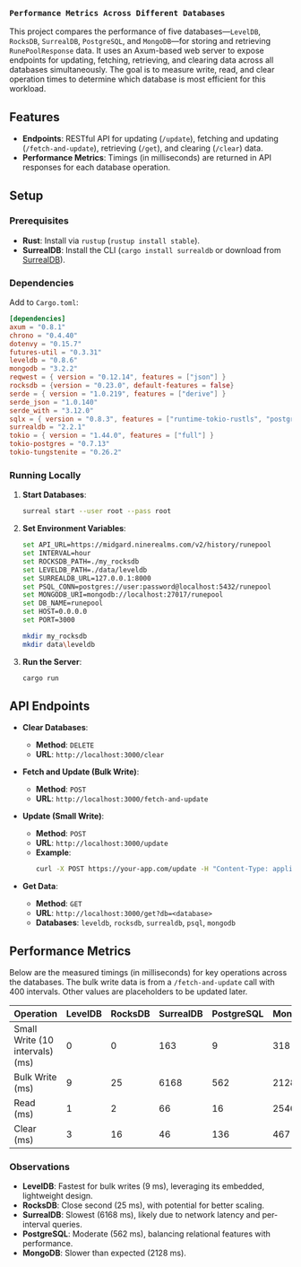 ### `Performance Metrics Across Different Databases`

This project compares the performance of five databases—`LevelDB`, `RocksDB`, `SurrealDB`, `PostgreSQL`, and `MongoDB`—for storing and retrieving `RunePoolResponse` data. It uses an Axum-based web server to expose endpoints for updating, fetching, retrieving, and clearing data across all databases simultaneously. The goal is to measure write, read, and clear operation times to determine which database is most efficient for this workload.

## Features
- **Endpoints**: RESTful API for updating (`/update`), fetching and updating (`/fetch-and-update`), retrieving (`/get`), and clearing (`/clear`) data.
- **Performance Metrics**: Timings (in milliseconds) are returned in API responses for each database operation.


## Setup

### Prerequisites
- **Rust**: Install via `rustup` (`rustup install stable`).
- **SurrealDB**: Install the CLI (`cargo install surrealdb` or download from [SurrealDB](https://surrealdb.com)).

### Dependencies
Add to `Cargo.toml`:
```toml
[dependencies]
axum = "0.8.1"
chrono = "0.4.40"
dotenvy = "0.15.7"
futures-util = "0.3.31"
leveldb = "0.8.6"
mongodb = "3.2.2"
reqwest = { version = "0.12.14", features = ["json"] }
rocksdb = {version = "0.23.0", default-features = false}
serde = { version = "1.0.219", features = ["derive"] }
serde_json = "1.0.140"
serde_with = "3.12.0"
sqlx = { version = "0.8.3", features = ["runtime-tokio-rustls", "postgres","derive"] }
surrealdb = "2.2.1"
tokio = { version = "1.44.0", features = ["full"] }
tokio-postgres = "0.7.13"
tokio-tungstenite = "0.26.2"

```

### Running Locally
1. **Start Databases**:
   ```bash
   surreal start --user root --pass root 
   ```

2. **Set Environment Variables**:
   ```bash
   set API_URL=https://midgard.ninerealms.com/v2/history/runepool
   set INTERVAL=hour
   set ROCKSDB_PATH=./my_rocksdb
   set LEVELDB_PATH=./data/leveldb
   set SURREALDB_URL=127.0.0.1:8000
   set PSQL_CONN=postgres://user:password@localhost:5432/runepool
   set MONGODB_URI=mongodb://localhost:27017/runepool
   set DB_NAME=runepool
   set HOST=0.0.0.0
   set PORT=3000

   mkdir my_rocksdb
   mkdir data\leveldb
   ```

3. **Run the Server**:
   ```bash
   cargo run
   ```



##  API Endpoints

- **Clear Databases**:
  - **Method**: `DELETE`
  - **URL**: `http://localhost:3000/clear`

- **Fetch and Update (Bulk Write)**:
  - **Method**: `POST`
  - **URL**: `http://localhost:3000/fetch-and-update`

- **Update (Small Write)**:
  - **Method**: `POST`
  - **URL**: `http://localhost:3000/update`
  - **Example**:
    ```bash
    curl -X POST https://your-app.com/update -H "Content-Type: application/json" -d '{"meta":{"startTime":"1728802800","endTime":"1728813600","startCount":"1","endCount":"362","startUnits":"364510161922082","endUnits":"364460711492685"},"intervals":[{"startTime":"1728802800","endTime":"1728806400","count":"1","units":"364510161922082"},{"startTime":"1728806400","endTime":"1728810000","count":"362","units":"364460711492685"}]}'
    ```

- **Get Data**:
  - **Method**: `GET`
  - **URL**: `http://localhost:3000/get?db=<database>`
  - **Databases**: `leveldb`, `rocksdb`, `surrealdb`, `psql`, `mongodb`
  



## Performance Metrics
Below are the measured timings (in milliseconds) for key operations across the databases. The bulk write data is from a `/fetch-and-update` call with 400 intervals. Other values are placeholders to be updated later.

| Operation         | LevelDB | RocksDB | SurrealDB | PostgreSQL | MongoDB |
|-------------------|---------|---------|-----------|------------|---------|
| Small Write (10 intervals)(ms)  |   0      |    0     |   163        |   9         |    318     |
| Bulk Write (ms)   | 9       | 25      | 6168      | 562        | 2128    |
| Read (ms)         |   1      |     2    |     66      |     16       |   2546      |
| Clear (ms)        |  3       |     16    |      46     |    136        |     467    |

### Observations
- **LevelDB**: Fastest for bulk writes (9 ms), leveraging its embedded, lightweight design.
- **RocksDB**: Close second (25 ms), with potential for better scaling.
- **SurrealDB**: Slowest (6168 ms), likely due to network latency and per-interval queries.
- **PostgreSQL**: Moderate (562 ms), balancing relational features with performance.
- **MongoDB**: Slower than expected (2128 ms).

